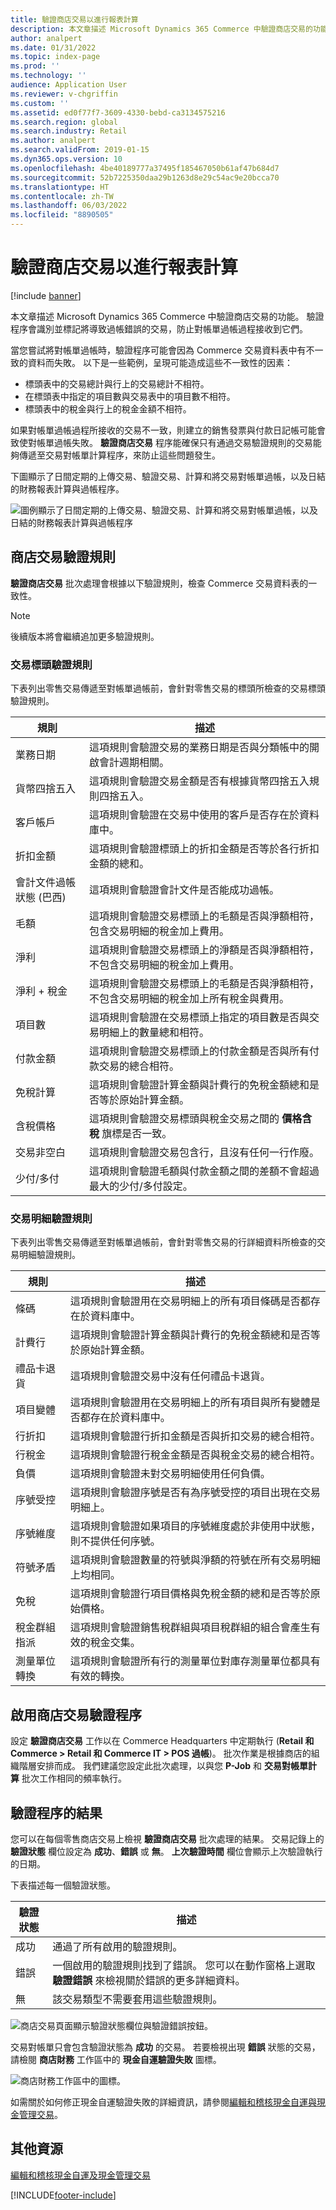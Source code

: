 ```yaml
---
title: 驗證商店交易以進行報表計算
description: 本文章描述 Microsoft Dynamics 365 Commerce 中驗證商店交易的功能。
author: analpert
ms.date: 01/31/2022
ms.topic: index-page
ms.prod: ''
ms.technology: ''
audience: Application User
ms.reviewer: v-chgriffin
ms.custom: ''
ms.assetid: ed0f77f7-3609-4330-bebd-ca3134575216
ms.search.region: global
ms.search.industry: Retail
ms.author: analpert
ms.search.validFrom: 2019-01-15
ms.dyn365.ops.version: 10
ms.openlocfilehash: 4be40189777a37495f185467050b61af47b684d7
ms.sourcegitcommit: 52b7225350daa29b1263d8e29c54ac9e20bcca70
ms.translationtype: HT
ms.contentlocale: zh-TW
ms.lasthandoff: 06/03/2022
ms.locfileid: "8890505"
---
```

# <a name="validate-store-transactions-for-statement-calculation"></a>驗證商店交易以進行報表計算

[!include [banner](includes/banner.md)]

本文章描述 Microsoft Dynamics 365 Commerce 中驗證商店交易的功能。 驗證程序會識別並標記將導致過帳錯誤的交易，防止對帳單過帳過程接收到它們。

當您嘗試將對帳單過帳時，驗證程序可能會因為 Commerce 交易資料表中有不一致的資料而失敗。 以下是一些範例，呈現可能造成這些不一致性的因素：

- 標頭表中的交易總計與行上的交易總計不相符。
- 在標頭表中指定的項目數與交易表中的項目數不相符。
- 標頭表中的稅金與行上的稅金金額不相符。 

如果對帳單過帳過程所接收的交易不一致，則建立的銷售發票與付款日記帳可能會致使對帳單過帳失敗。 **驗證商店交易** 程序能確保只有通過交易驗證規則的交易能夠傳遞至交易對帳單計算程序，來防止這些問題發生。

下圖顯示了日間定期的上傳交易、驗證交易、計算和將交易對帳單過帳，以及日結的財務報表計算與過帳程序。

![圖例顯示了日間定期的上傳交易、驗證交易、計算和將交易對帳單過帳，以及日結的財務報表計算與過帳程序](./media/valid-checker-statement-posting-flow.png)

## <a name="store-transaction-validation-rules"></a>商店交易驗證規則

**驗證商店交易** 批次處理會根據以下驗證規則，檢查 Commerce 交易資料表的一致性。

> [!NOTE]
> 後續版本將會繼續追加更多驗證規則。

### <a name="transaction-header-validation-rules"></a>交易標頭驗證規則

下表列出零售交易傳遞至對帳單過帳前，會針對零售交易的標頭所檢查的交易標頭驗證規則。

| 規則 | 描述 |
|-------|-------------|
| 業務日期 | 這項規則會驗證交易的業務日期是否與分類帳中的開啟會計週期相關。 |
| 貨幣四捨五入 | 這項規則會驗證交易金額是否有根據貨幣四捨五入規則四捨五入。 |
| 客戶帳戶 | 這項規則會驗證在交易中使用的客戶是否存在於資料庫中。 |
| 折扣金額 | 這項規則會驗證標頭上的折扣金額是否等於各行折扣金額的總和。 |
| 會計文件過帳狀態 (巴西) | 這項規則會驗證會計文件是否能成功過帳。 |
| 毛額 | 這項規則會驗證交易標頭上的毛額是否與淨額相符，包含交易明細的稅金加上費用。 |
| 淨利 | 這項規則會驗證交易標頭上的淨額是否與淨額相符，不包含交易明細的稅金加上費用。 |
| 淨利 + 稅金 | 這項規則會驗證交易標頭上的毛額是否與淨額相符，不包含交易明細的稅金加上所有稅金與費用。 |
| 項目數 | 這項規則會驗證在交易標頭上指定的項目數是否與交易明細上的數量總和相符。 |
| 付款金額 | 這項規則會驗證交易標頭上的付款金額是否與所有付款交易的總合相符。 |
| 免稅計算 | 這項規則會驗證計算金額與計費行的免稅金額總和是否等於原始計算金額。 |
| 含稅價格 | 這項規則會驗證交易標頭與稅金交易之間的 **價格含稅** 旗標是否一致。 |
| 交易非空白 | 這項規則會驗證交易包含行，且沒有任何一行作廢。 |
| 少付/多付 | 這項規則會驗證毛額與付款金額之間的差額不會超過最大的少付/多付設定。 |

### <a name="transaction-line-validation-rules"></a>交易明細驗證規則

下表列出零售交易傳遞至對帳單過帳前，會針對零售交易的行詳細資料所檢查的交易明細驗證規則。

| 規則 | 描述 |
|-------|-------------|
| 條碼 | 這項規則會驗證用在交易明細上的所有項目條碼是否都存在於資料庫中。 |
| 計費行 | 這項規則會驗證計算金額與計費行的免稅金額總和是否等於原始計算金額。 |
| 禮品卡退貨 | 這項規則會驗證交易中沒有任何禮品卡退貨。 |
| 項目變體 | 這項規則會驗證用在交易明細上的所有項目與所有變體是否都存在於資料庫中。 |
| 行折扣 | 這項規則會驗證行折扣金額是否與折扣交易的總合相符。 |
| 行稅金 | 這項規則會驗證行稅金金額是否與稅金交易的總合相符。 |
| 負價 | 這項規則會驗證未對交易明細使用任何負價。 |
| 序號受控 | 這項規則會驗證序號是否有為序號受控的項目出現在交易明細上。 |
| 序號維度 | 這項規則會驗證如果項目的序號維度處於非使用中狀態，則不提供任何序號。 |
| 符號矛盾 | 這項規則會驗證數量的符號與淨額的符號在所有交易明細上均相同。 |
| 免稅 | 這項規則會驗證行項目價格與免稅金額的總和是否等於原始價格。 |
| 稅金群組指派 | 這項規則會驗證銷售稅群組與項目稅群組的組合會產生有效的稅金交集。 |
| 測量單位轉換 | 這項規則會驗證所有行的測量單位對庫存測量單位都具有有效的轉換。 |

## <a name="enable-the-store-transaction-validation-process"></a>啟用商店交易驗證程序

設定 **驗證商店交易** 工作以在 Commerce Headquarters 中定期執行 (**Retail 和 Commerce \> Retail 和 Commerce IT \> POS 過帳**)。 批次作業是根據商店的組織階層安排而成。 我們建議您設定此批次處理，以與您 **P-Job** 和 **交易對帳單計算** 批次工作相同的頻率執行。

## <a name="results-of-the-validation-process"></a>驗證程序的結果

您可以在每個零售商店交易上檢視 **驗證商店交易** 批次處理的結果。 交易記錄上的 **驗證狀態** 欄位設定為 **成功**、**錯誤** 或 **無**。 **上次驗證時間** 欄位會顯示上次驗證執行的日期。

下表描述每一個驗證狀態。

| 驗證狀態 | 描述 |
|-------------------|-------------|
| 成功 | 通過了所有啟用的驗證規則。 |
| 錯誤 | 一個啟用的驗證規則找到了錯誤。 您可以在動作窗格上選取 **驗證錯誤** 來檢視關於錯誤的更多詳細資料。 |
| 無 | 該交易類型不需要套用這些驗證規則。 |

![商店交易頁面顯示驗證狀態欄位與驗證錯誤按鈕。](./media/valid-checker-validation-status-errors.png)

交易對帳單只會包含驗證狀態為 **成功** 的交易。 若要檢視出現 **錯誤** 狀態的交易，請檢閱 **商店財務** 工作區中的 **現金自運驗證失敗** 圖標。

![商店財務工作區中的圖標。](./media/valid-checker-cash-carry-validation-failures.png)

如需關於如何修正現金自運驗證失敗的詳細資訊，請參閱[編輯和稽核現金自運與現金管理交易](edit-cash-trans.md)。

## <a name="additional-resources"></a>其他資源

[編輯和稽核現金自運及現金管理交易](edit-cash-trans.md)

[!INCLUDE[footer-include](../includes/footer-banner.md)]
